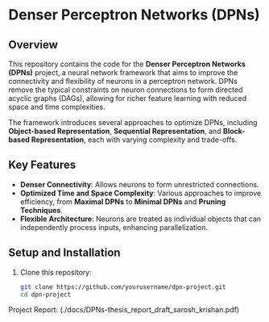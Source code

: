 # Denser Perceptron Networks (DPNs)

## Overview

This repository contains the code for the **Denser Perceptron Networks (DPNs)** project, a neural network framework that aims to improve the connectivity and flexibility of neurons in a perceptron network. DPNs remove the typical constraints on neuron connections to form directed acyclic graphs (DAGs), allowing for richer feature learning with reduced space and time complexities.

The framework introduces several approaches to optimize DPNs, including **Object-based Representation**, **Sequential Representation**, and **Block-based Representation**, each with varying complexity and trade-offs.

## Key Features

- **Denser Connectivity**: Allows neurons to form unrestricted connections.
- **Optimized Time and Space Complexity**: Various approaches to improve efficiency, from **Maximal DPNs** to **Minimal DPNs** and **Pruning Techniques**.
- **Flexible Architecture**: Neurons are treated as individual objects that can independently process inputs, enhancing parallelization.

## Setup and Installation

1. Clone this repository:
   ```bash
   git clone https://github.com/yourusername/dpn-project.git
   cd dpn-project

Project Report: (./docs/DPNs-thesis_report_draft_sarosh_krishan.pdf)
